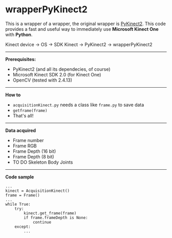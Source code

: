 # wrapperPyKinect2
This is a wrapper of a wrapper, the original wrapper is [PyKinect2](https://github.com/Kinect/PyKinect2).
This code provides a fast and useful way to immediately use **Microsoft Kinect One** with **Python**.

Kinect device -> OS -> SDK Kinect -> PyKinect2 -> wrapperPyKinect2 

***

**Prerequisites:**
* PyKinect2 (and all its dependecies, of course) 
* Microsoft Kinect SDK 2.0 (for Kinect One)
* OpenCV (tested with 2.4.13)

***

**How to**
* `acquisitionKinect.py` needs a class like `frame.py` to save data
* `getframe(frame)`
* That's all!

***

**Data acquired**
* Frame number 
* Frame RGB 
* Frame Depth (16 bit) 
* Frame Depth (8 bit)
* TO DO Skeleton Body Joints

***

**Code sample**
```
...
kinect = AcquisitionKinect()
frame = Frame()
...
while True:
    try:
        kinect.get_frame(frame)
        if frame.frameDepth is None:
            continue
    except:
        ...
```
